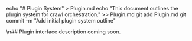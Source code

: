echo "# Plugin System" > Plugin.md
echo "This document outlines the plugin system for crawl orchestration." >> Plugin.md
git add Plugin.md
git commit -m "Add initial plugin system outline"

\n## Plugin interface description coming soon.
